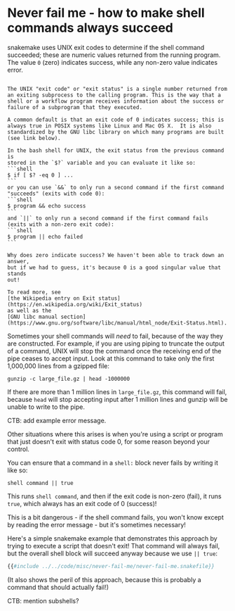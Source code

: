 # Never fail me - how to make shell commands always succeed

snakemake uses UNIX exit codes to determine if the shell command
succeeded; these are numeric values returned from the running
program. The value `0` (zero) indicates success, while any non-zero
value indicates error.


~~~admonish info title='How should we interpret UNIX exit codes?'

The UNIX "exit code" or "exit status" is a single number returned from
an exiting subprocess to the calling program. This is the way that a
shell or a workflow program receives information about the success or
failure of a subprogram that they executed.

A common default is that an exit code of 0 indicates success; this is
always true in POSIX systems like Linux and Mac OS X.  It is also
standardized by the GNU libc library on which many programs are built
(see link below).

In the bash shell for UNIX, the exit status from the previous command is
stored in the `$?` variable and you can evaluate it like so:
```shell
$ if [ $? -eq 0 ] ...
```
or you can use `&&` to only run a second command if the first command "succeeds" (exits with code 0):
```shell
$ program && echo success
```
and `||` to only run a second command if the first command fails (exits with a non-zero exit code):
```shell
$ program || echo failed
```

Why does zero indicate success? We haven't been able to track down an answer,
but if we had to guess, it's because 0 is a good singular value that stands
out!

To read more, see
[the Wikipedia entry on Exit status](https://en.wikipedia.org/wiki/Exit_status)
as well as the
[GNU libc manual section](https://www.gnu.org/software/libc/manual/html_node/Exit-Status.html).
~~~

Sometimes your shell commands will _need_ to fail, because of the way they
are constructed. For example, if you are using piping to truncate the
output of a command, UNIX will stop the command once the receiving end of
the pipe ceases to accept input. Look at this command to take only
the first 1,000,000 lines from a gzipped file:

```
gunzip -c large_file.gz | head -1000000 
```

If there are more than 1 million lines in `large_file.gz`, this command
will fail, because `head` will stop accepting input after 1 million lines
and gunzip will be unable to write to the pipe. 

CTB: add example error message.

Other situations where this arises is when you're using a script or
program that just doesn't exit with status code 0, for some reason
beyond your control.

You can ensure that a command in a `shell:` block never fails by
writing it like so:
```
shell command || true
```

This runs `shell command`, and then if the exit code is non-zero
(fail), it runs `true`, which always has an exit code of 0 (success)!

This is a bit dangerous - if the shell command fails, you won't know
except by reading the error message - but it's sometimes necessary!

Here's a simple snakemake example that demonstrates this approach by
trying to execute a script that doesn't exit! That command will always
fail, but the overall shell block will succeed anyway because we
use `|| true`:

```python
{{#include ../../code/misc/never-fail-me/never-fail-me.snakefile}}
```

(It also shows the peril of this approach, because this is probably a command
that should actually fail!)

CTB: mention subshells?
